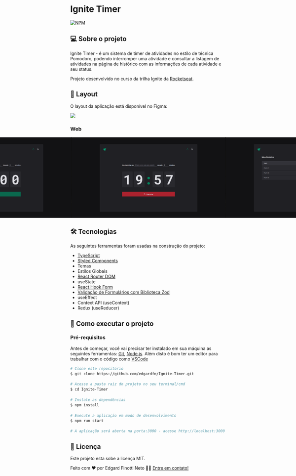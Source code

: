 # Ignite Timer
[![NPM](https://img.shields.io/npm/l/react)](https://github.com/edgardfn/Ignite-Timer/blob/main/LICENCE) 

## 💻 Sobre o projeto

Ignite Timer - é um sistema de timer de atividades no estilo de técnica Pomodoro, podendo interromper uma atividade e consultar a listagem de atividades na página de histórico com as informações de cada atividade e seu status.

Projeto desenvolvido no curso da trilha Ignite da [Rocketseat].

## 🎨 Layout

O layout da aplicação está disponível no Figma:

<a href="https://www.figma.com/community/file/1127351821076435124">
  <img src="https://img.shields.io/badge/Acessar%20Layout%20-Figma-%2304D361">
</a>

### Web

<p align="center" style="display: flex; align-items: flex-start; justify-content: center;">
  <img  title="imagem01" src="./src/assets/Captura%20de%20tela%20de%202023-02-02%2001-02-06.png" width="500px">

  <img  title="imagem02" src="./src/assets/Captura%20de%20tela%20de%202023-02-02%2001-02-24.png" width="500px">
  
  <img  title="imagem03" src="./src/assets/Captura%20de%20tela%20de%202023-02-02%2001-03-06.png" width="500px">
</p>

## 🛠 Tecnologias

As seguintes ferramentas foram usadas na construção do projeto:

- [TypeScript]
- [Styled Components]
- Temas
- Estilos Globais
- [React Router DOM]
- useState
- [React Hook Form]
- [Validação de Formulários com Biblioteca Zod]
- useEffect
- Context API (useContext)
- Redux (useReducer)

## 🚀 Como executar o projeto

### Pré-requisitos

Antes de começar, você vai precisar ter instalado em sua máquina as seguintes ferramentas:
[Git](https://git-scm.com), [Node.js][nodejs]. 
Além disto é bom ter um editor para trabalhar com o código como [VSCode][vscode]

```bash
# Clone este repositório
$ git clone https://github.com/edgardfn/Ignite-Timer.git

# Acesse a pasta raiz do projeto no seu terminal/cmd
$ cd Ignite-Timer

# Instale as dependências
$ npm install

# Execute a aplicação em modo de desenvolvimento
$ npm run start

# A aplicação será aberta na porta:3000 - acesse http://localhost:3000
```

## 📝 Licença

Este projeto esta sobe a licença MIT.

Feito com ❤️ por Edgard Finotti Neto 👋🏽 [Entre em contato!](https://www.linkedin.com/in/edgard-finotti-neto-a258b21a2/)

[nodejs]: https://nodejs.org/
[Typescript]: https://www.typescriptlang.org/
[expo]: https://expo.io/
[reactjs]: https://reactjs.org
[rn]: https://facebook.github.io/react-native/
[yarn]: https://yarnpkg.com/
[vscode]: https://code.visualstudio.com/
[vceditconfig]: https://marketplace.visualstudio.com/items?itemName=EditorConfig.EditorConfig
[license]: https://opensource.org/licenses/MIT
[vceslint]: https://marketplace.visualstudio.com/items?itemName=dbaeumer.vscode-eslint
[prettier]: https://marketplace.visualstudio.com/items?itemName=esbenp.prettier-vscode
[Rocketseat]: https://rocketseat.com.br
[Styled Components]: https://styled-components.com/
[React Router DOM]:https://github.com/remix-run/react-router
[React Hook Form]:https://github.com/react-hook-form/react-hook-form
[Validação de Formulários com Biblioteca Zod]:https://github.com/colinhacks/zod
